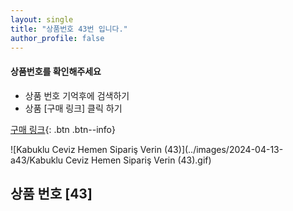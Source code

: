 ```yaml
---
layout: single
title: "상품번호 43번 입니다."
author_profile: false
---
```




<div class="notice--info">
<h4> 상품번호를 확인해주세요 </h4>
<ul>
    <li> 상품 번호 기억후에 검색하기 </li>
    <li> 상품 [구매 링크] 클릭 하기 </li>
</ul>
</div>




[구매 링크](https://link.coupang.com/a/bxJBYu){: .btn .btn--info}



![Kabuklu Ceviz   Hemen Sipariş Verin (43)](../images/2024-04-13-a43/Kabuklu Ceviz   Hemen Sipariş Verin (43).gif)



## 상품 번호 [43]